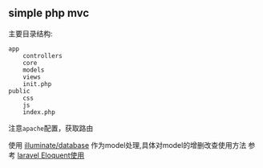 ## simple php mvc

主要目录结构:

    app
        controllers
        core
        models
        views
        init.php
    public
        css
        js
        index.php

注意`apache`配置，获取路由

使用 [illuminate/database](https://packagist.org/packages/illuminate/database) 作为model处理,具体对model的增删改查使用方法
参考 [laravel Eloquent使用](http://d.laravel-china.org/docs/5.4/eloquent)
